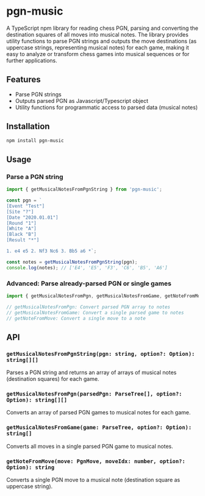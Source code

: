 # pgn-music

A TypeScript npm library for reading chess PGN, parsing and converting the destination squares of all moves into musical notes. The library provides utility functions to parse PGN strings and outputs the move destinations (as uppercase strings, representing musical notes) for each game, making it easy to analyze or transform chess games into musical sequences or for further applications.

## Features
- Parse PGN strings
- Outputs parsed PGN as Javascript/Typescript object
- Utility functions for programmatic access to parsed data (musical notes)

## Installation

```sh
npm install pgn-music
```

## Usage

### Parse a PGN string

```typescript
import { getMusicalNotesFromPgnString } from 'pgn-music';

const pgn = `
[Event "Test"]
[Site "?"]
[Date "2020.01.01"]
[Round "1"]
[White "A"]
[Black "B"]
[Result "*"]

1. e4 e5 2. Nf3 Nc6 3. Bb5 a6 *`;

const notes = getMusicalNotesFromPgnString(pgn);
console.log(notes); // ['E4', 'E5', 'F3', 'C6', 'B5', 'A6']
```

### Advanced: Parse already-parsed PGN or single games

```typescript
import { getMusicalNotesFromPgn, getMusicalNotesFromGame, getNoteFromMove } from 'pgn-music';

// getMusicalNotesFromPgn: Convert parsed PGN array to notes
// getMusicalNotesFromGame: Convert a single parsed game to notes
// getNoteFromMove: Convert a single move to a note
```

## API

### `getMusicalNotesFromPgnString(pgn: string, option?: Option): string[][]`
Parses a PGN string and returns an array of arrays of musical notes (destination squares) for each game.

### `getMusicalNotesFromPgn(parsedPgn: ParseTree[], option?: Option): string[][]`
Converts an array of parsed PGN games to musical notes for each game.

### `getMusicalNotesFromGame(game: ParseTree, option?: Option): string[]`
Converts all moves in a single parsed PGN game to musical notes.

### `getNoteFromMove(move: PgnMove, moveIdx: number, option?: Option): string`
Converts a single PGN move to a musical note (destination square as uppercase string).
